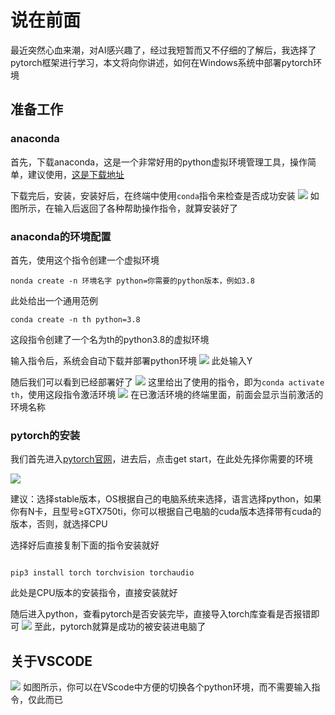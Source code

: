 # 说在前面
最近突然心血来潮，对AI感兴趣了，经过我短暂而又不仔细的了解后，我选择了pytorch框架进行学习，本文将向你讲述，如何在Windows系统中部署pytorch环境

## 准备工作
### anaconda
首先，下载anaconda，这是一个非常好用的python虚拟环境管理工具，操作简单，建议使用，[这是下载地址](https://www.anaconda.com/download/success)

下载完后，安装，安装好后，在终端中使用``conda``指令来检查是否成功安装
![](https://images-ave.oss-rg-china-mainland.aliyuncs.com/20241013152414.png)
如图所示，在输入后返回了各种帮助操作指令，就算安装好了
### anaconda的环境配置
首先，使用这个指令创建一个虚拟环境

```nonda create -n 环境名字 python=你需要的python版本，例如3.8```

此处给出一个通用范例

```conda create -n th python=3.8```

这段指令创建了一个名为th的python3.8的虚拟环境

输入指令后，系统会自动下载并部署python环境
![](https://images-ave.oss-rg-china-mainland.aliyuncs.com/20241013152816.png)
此处输入Y

随后我们可以看到已经部署好了
![](https://images-ave.oss-rg-china-mainland.aliyuncs.com/20241013152854.png)
这里给出了使用的指令，即为```conda activate th```，使用这段指令激活环境
![](https://images-ave.oss-rg-china-mainland.aliyuncs.com/20241013153001.png)
在已激活环境的终端里面，前面会显示当前激活的环境名称

### pytorch的安装
我们首先进入[pytorch官网](https://pytorch.org/)，进去后，点击get start，在此处先择你需要的环境

![](https://images-ave.oss-rg-china-mainland.aliyuncs.com/20241013153145.png)

建议：选择stable版本，OS根据自己的电脑系统来选择，语言选择python，如果你有N卡，且型号≥GTX750ti，你可以根据自己电脑的cuda版本选择带有cuda的版本，否则，就选择CPU

选择好后直接复制下面的指令安装就好
```

pip3 install torch torchvision torchaudio

```
此处是CPU版本的安装指令，直接安装就好

随后进入python，查看pytorch是否安装完毕，直接导入torch库查看是否报错即可
![](https://images-ave.oss-rg-china-mainland.aliyuncs.com/20241013153549.png)
至此，pytorch就算是成功的被安装进电脑了

## 关于VSCODE
![](https://images-ave.oss-rg-china-mainland.aliyuncs.com/20241013153729.png)
如图所示，你可以在VScode中方便的切换各个python环境，而不需要输入指令，仅此而已